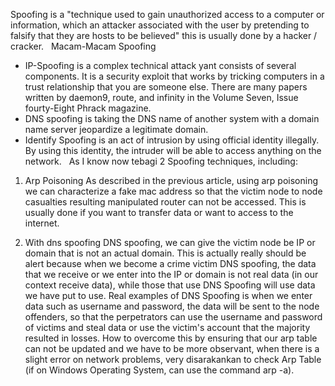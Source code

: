 Spoofing is a "technique used to gain unauthorized access to a computer or information, which an attacker associated with the user by pretending to falsify that they are hosts to be believed" this is usually done by a hacker / cracker.
 
Macam-Macam Spoofing
- IP-Spoofing is a complex technical attack yant consists of several components. It is a security exploit that works by tricking computers in a trust relationship that you are someone else. There are many papers written by daemon9, route, and infinity in the Volume Seven, Issue fourty-Eight Phrack magazine.
- DNS spoofing is taking the DNS name of another system with a domain name server jeopardize a legitimate domain.
- Identify Spoofing is an act of intrusion by using official identity illegally. By using this identity, the intruder will be able to access anything on the network.
 
As I know now tebagi 2 Spoofing techniques, including:

1. Arp Poisoning As described in the previous article, using arp poisoning we can characterize a fake mac address so that the victim node to node casualties resulting manipulated router can not be accessed. This is usually done if you want to transfer data or want to access to the internet.

2. With dns spoofing DNS spoofing, we can give the victim node be IP or domain that is not an actual domain. This is actually really should be alert because when we become a crime victim DNS spoofing, the data that we receive or we enter into the IP or domain is not real data (in our context receive data), while those that use DNS Spoofing will use data we have put to use. Real examples of DNS Spoofing is when we enter data such as username and password, the data will be sent to the node offenders, so that the perpetrators can use the username and password of victims and steal data or use the victim's account that the majority resulted in losses.
How to overcome this by ensuring that our arp table can not be updated and we have to be more observant, when there is a slight error on network problems, very disarakankan to check Arp Table (if on Windows Operating System, can use the command arp -a).
